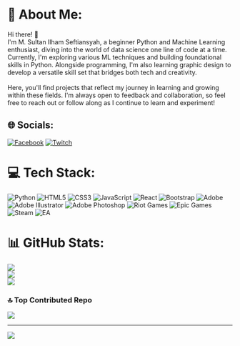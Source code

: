 # 💫 About Me:
Hi there! 👋<br>I'm M. Sultan Ilham Seftiansyah, a beginner Python and Machine Learning enthusiast, diving into the world of data science one line of code at a time. Currently, I'm exploring various ML techniques and building foundational skills in Python. Alongside programming, I'm also learning graphic design to develop a versatile skill set that bridges both tech and creativity.<br><br>Here, you'll find projects that reflect my journey in learning and growing within these fields. I'm always open to feedback and collaboration, so feel free to reach out or follow along as I continue to learn and experiment!


## 🌐 Socials:
[![Facebook](https://img.shields.io/badge/Facebook-%231877F2.svg?logo=Facebook&logoColor=white)](https://facebook.com/cutesultanthea201) [![Twitch](https://img.shields.io/badge/Twitch-%239146FF.svg?logo=Twitch&logoColor=white)](https://twitch.tv/shinnn_13) 

# 💻 Tech Stack:
![Python](https://img.shields.io/badge/python-3670A0?style=for-the-badge&logo=python&logoColor=ffdd54) ![HTML5](https://img.shields.io/badge/html5-%23E34F26.svg?style=for-the-badge&logo=html5&logoColor=white) ![CSS3](https://img.shields.io/badge/css3-%231572B6.svg?style=for-the-badge&logo=css3&logoColor=white) ![JavaScript](https://img.shields.io/badge/javascript-%23323330.svg?style=for-the-badge&logo=javascript&logoColor=%23F7DF1E) ![React](https://img.shields.io/badge/react-%2320232a.svg?style=for-the-badge&logo=react&logoColor=%2361DAFB) ![Bootstrap](https://img.shields.io/badge/bootstrap-%238511FA.svg?style=for-the-badge&logo=bootstrap&logoColor=white) ![Adobe](https://img.shields.io/badge/adobe-%23FF0000.svg?style=for-the-badge&logo=adobe&logoColor=white) ![Adobe Illustrator](https://img.shields.io/badge/adobe%20illustrator-%23FF9A00.svg?style=for-the-badge&logo=adobe%20illustrator&logoColor=white) ![Adobe Photoshop](https://img.shields.io/badge/adobe%20photoshop-%2331A8FF.svg?style=for-the-badge&logo=adobe%20photoshop&logoColor=white) ![Riot Games](https://img.shields.io/badge/riotgames-D32936.svg?style=for-the-badge&logo=riotgames&logoColor=white) ![Epic Games](https://img.shields.io/badge/epicgames-%23313131.svg?style=for-the-badge&logo=epicgames&logoColor=white) ![Steam](https://img.shields.io/badge/steam-%23000000.svg?style=for-the-badge&logo=steam&logoColor=white) ![EA](https://img.shields.io/badge/ea-%23000000.svg?style=for-the-badge&logo=ea&logoColor=white)
# 📊 GitHub Stats:
![](https://github-readme-stats.vercel.app/api?username=Shinnn13&theme=calm_pink&hide_border=false&include_all_commits=true&count_private=true)<br/>
![](https://github-readme-streak-stats.herokuapp.com/?user=Shinnn13&theme=calm_pink&hide_border=false)<br/>
![](https://github-readme-stats.vercel.app/api/top-langs/?username=Shinnn13&theme=calm_pink&hide_border=false&include_all_commits=true&count_private=true&layout=compact)

### 🔝 Top Contributed Repo
![](https://github-contributor-stats.vercel.app/api?username=Shinnn13&limit=5&theme=calm_pink&combine_all_yearly_contributions=true)

---
[![](https://visitcount.itsvg.in/api?id=Shinnn13&icon=5&color=8)](https://visitcount.itsvg.in)

<!-- Proudly created with GPRM ( https://gprm.itsvg.in ) -->
